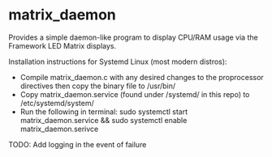 # matrix_daemon
Provides a simple daemon-like program to display CPU/RAM usage via the Framework LED Matrix displays.

Installation instructions for Systemd Linux (most modern distros):
- Compile matrix_daemon.c with any desired changes to the proprocessor directives then copy the binary file to /usr/bin/
- Copy matrix_daemon.service (found under /systemd/ in this repo) to /etc/systemd/system/
- Run the following in terminal:  sudo systemctl start matrix_daemon.service && sudo systemctl enable matrix_daemon.serivce

TODO:  Add logging in the event of failure
